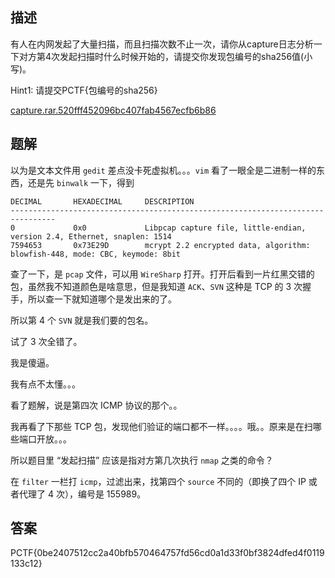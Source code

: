 ## 描述

有人在内网发起了大量扫描，而且扫描次数不止一次，请你从capture日志分析一下对方第4次发起扫描时什么时候开始的，请提交你发现包编号的sha256值(小写)。

Hint1: 请提交PCTF{包编号的sha256}

[capture.rar.520fff452096bc407fab4567ecfb6b86](./assets/capture.rar.520fff452096bc407fab4567ecfb6b86)

## 题解

以为是文本文件用 `gedit` 差点没卡死虚拟机。。。`vim` 看了一眼全是二进制一样的东西，还是先 `binwalk` 一下，得到

```
DECIMAL       HEXADECIMAL     DESCRIPTION
--------------------------------------------------------------------------------
0             0x0             Libpcap capture file, little-endian, version 2.4, Ethernet, snaplen: 1514
7594653       0x73E29D        mcrypt 2.2 encrypted data, algorithm: blowfish-448, mode: CBC, keymode: 8bit
```

查了一下，是 `pcap` 文件，可以用 `WireSharp` 打开。打开后看到一片红黑交错的包，虽然我不知道颜色是啥意思，但是我知道 `ACK`、`SVN` 这种是 TCP 的 3 次握手，所以查一下就知道哪个是发出来的了。

所以第 4 个 `SVN` 就是我们要的包名。

试了 3 次全错了。

我是傻逼。

我有点不太懂。。。

看了题解，说是第四次 ICMP 协议的那个。。

我再看了下那些 TCP 包，发现他们验证的端口都不一样。。。。哦。。原来是在扫哪些端口开放。。。

所以题目里 “发起扫描” 应该是指对方第几次执行 `nmap` 之类的命令？

在 `filter` 一栏打 `icmp`，过滤出来，找第四个 `source` 不同的（即换了四个 IP 或者代理了 4 次），编号是 155989。

## 答案

PCTF{0be2407512cc2a40bfb570464757fd56cd0a1d33f0bf3824dfed4f0119133c12}
